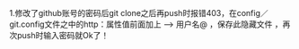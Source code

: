1.修改了github账号的密码后git clone之后再push时报错403，在config／git.config文件之中的http：属性值前面加上 ——>   用户名@ ，保存此隐藏文件 ，再次push时输入密码就Ok了！
